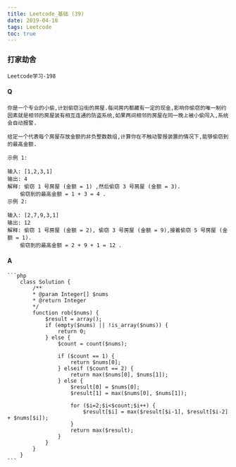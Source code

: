 ```yaml
---
title: Leetcode_基础 (39)
date: 2019-04-18
tags: Leetcode
toc: true
---
```


### 打家劫舍
    Leetcode学习-198

<!-- more -->

#### Q
    你是一个专业的小偷,计划偷窃沿街的房屋.每间房内都藏有一定的现金,影响你偷窃的唯一制约因素就是相邻的房屋装有相互连通的防盗系统,如果两间相邻的房屋在同一晚上被小偷闯入,系统会自动报警.

    给定一个代表每个房屋存放金额的非负整数数组,计算你在不触动警报装置的情况下,能够偷窃到的最高金额.

    示例 1:

    输入: [1,2,3,1]
    输出: 4
    解释: 偷窃 1 号房屋 (金额 = 1) ,然后偷窃 3 号房屋 (金额 = 3).
        偷窃到的最高金额 = 1 + 3 = 4 .
    示例 2:

    输入: [2,7,9,3,1]
    输出: 12
    解释: 偷窃 1 号房屋 (金额 = 2), 偷窃 3 号房屋 (金额 = 9),接着偷窃 5 号房屋 (金额 = 1).
        偷窃到的最高金额 = 2 + 9 + 1 = 12 .

#### A
    ```php
        class Solution {
            /**
            * @param Integer[] $nums
            * @return Integer
            */
            function rob($nums) {
                $result = array();
                if (empty($nums) || !is_array($nums)) {
                    return 0;
                } else {
                    $count = count($nums);
                    
                    if ($count == 1) {
                        return $nums[0];
                    } elseif ($count == 2) {
                        return max($nums[0], $nums[1]);
                    } else {
                        $result[0] = $nums[0];
                        $result[1] = max($nums[0], $nums[1]);
                        
                        for ($i=2;$i<$count;$i++) {
                            $result[$i] = max($result[$i-1], $result[$i-2] + $nums[$i]);
                        }
                        return max($result);
                    }
                }
            }
        }
    ```
    
